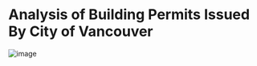 # Analysis of Building Permits Issued By City of Vancouver
![image](https://user-images.githubusercontent.com/106499453/236580326-24859001-f3e9-4e28-a82d-a259ef92ef37.png)

